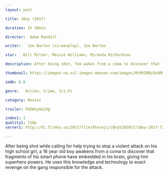 ```yaml
---
layout: post

title: iBoy (2017)

duration: 1h 30min

director:  Adam Randall

writer:   Joe Barton (screenplay), Joe Barton

star:   Bill Milner, Maisie Williams, Miranda Richardson

description: After being shot, Tom wakes from a coma to discover that fragments of his smart phone have been embedded in his head, and worse, that returning to normal teenage life is impossible because he has developed a strange set of superpowers.

thumbnail: https://images-na.ssl-images-amazon.com/images/M/MV5BNjQxODM2MDAyM15BMl5BanBnXkFtZTgwODc4MTE0MTI@._V1_QL50_SY1000_CR0,0,674,1000_AL_.jpg

imdb: 6.0

genre:   Action, Crime, Sci-Fi

category: Movies

trailer: FbEWtpSmJXg

index1: 1
quality1: 720p
server1: http://dl.filmha.co/2017/film/khareji/iBoy%202017/iBoy-2017-720p-WEBrip-ShAaNiG-%5Bfilmha.co%5D.mkv

---
```


After being shot while calling for help trying to stop a violent attack on his high school girl, a 16 year old boy awakens from a coma to discover that fragments of his smart phone have embedded in his brain, giving him superhero powers. He uses this knowledge and technology to exact revenge on the gang responsible for the attack.